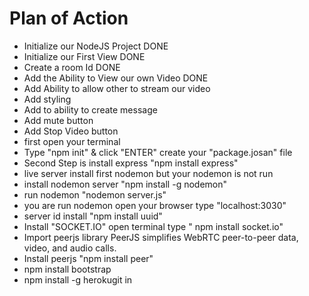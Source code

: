 # Plan of Action

- Initialize our NodeJS Project DONE
- Initialize our First View DONE
- Create a room Id DONE
- Add the Ability to View our own Video DONE
- Add Ability to allow other to stream our video
- Add styling
- Add to ability to create message
- Add mute button
- Add Stop Video button
- first open your terminal
-  Type "npm init" & click "ENTER" create your "package.josan" file
- Second Step is install express "npm install express" 
- live server install first nodemon but your nodemon is not run 
- install nodemon server "npm install -g nodemon"
- run nodemon "nodemon server.js"
- you are run nodemon open your browser type "localhost:3030"
- server id install "npm install uuid"
- Install "SOCKET.IO" open terminal type " npm install socket.io"
- Import peerjs library PeerJS simplifies WebRTC peer-to-peer data, video, and audio calls.
- Install peerjs "npm install peer"
- npm install bootstrap
- npm install -g herokugit in
